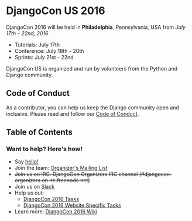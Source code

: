 # DjangoCon US 2016

DjangoCon 2016 will be held in **Philadelphia**, Pennsylvania, USA from *July 17th – 22nd, 2016*.

- Tutorials: July 17th
- Conference: July 18th - 20th
- Sprints: July 21st - 22nd

DjangoCon US is organized and run by volunteers from the Python and Django community.

## Code of Conduct

As a contributor, you can help us keep the Django community open and inclusive.
Please read and follow our [Code of Conduct](https://www.djangoproject.com/conduct/).


## Table of Contents

### Want to help? Here's how!

- Say [hello!](mailto:hello@djangocon.us)
- Join the team: [Organizer's Mailing List](https://groups.google.com/forum/#!forum/djangocon-organizers)
- ~~Join us on IRC: DjangoCon Organizers IRC channel (#djangocon-organizers on irc.freenode.net)~~
- Join us on [Slack](https://djangoconus.slack.com/)
- Help us out:
    - [DjangoCon 2016 Tasks](https://github.com/djangocon/djangocon-us-docs/issues)
    - [DjangoCon 2016 Website Specific Tasks](https://github.com/djangocon/djangocon.us/issues)
- Learn more: [DjangoCon 2016 Wiki](https://github.com/djangocon/djangocon-us-docs/wiki)

